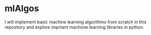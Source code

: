 # mlAlgos

I will implement basic machine learning algorithms from scratch in this repository and explore imprtant machone learning libraries in python.
